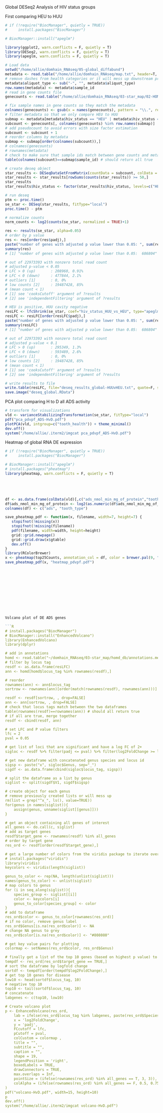 Global DESeq2 Analysis of HIV status groups

First comparing HEU to HUU

```R
# if (!require("BiocManager", quietly = TRUE))
#     install.packages("BiocManager")

# BiocManager::install("apeglm")

library(ggplot2, warn.conflicts = F, quietly = T)
library(DESeq2, warn.conflicts = F, quietly = T)
library(apeglm, warn.conflicts = F, quietly = T)

# Load data 
setwd("/home/allie/domhain_RNAseq/05-global_diffabund")
metadata <- read.table("/home/allie/domhain_RNAseq/map.txt", header=T, sep="\t")
# remove dashes from health categories or it will mess up downstream processing
metadata$aliquot_type <- sub("-", "", metadata$aliquot_type)
row.names(metadata) <- metadata$sample_id
# read in gene counts file
genecounts <- read.table("/home/allie/domhain_RNAseq/03-star_map/02-HOMD_map/featurecounts/read_counts.txt", header=T, sep="\t", row.names=1)

# fix sample names in gene counts so they match the metadata
colnames(genecounts) <- gsub(x = names(genecounts), pattern = "\\.", replacement = "-") 
# filter metadata so that we only compare HEU to HUU
submap <- metadata[metadata$hiv_status == "HEU" | metadata$hiv_status == "HUU",]
subcount <- genecounts[, colnames(genecounts) %in% row.names(submap)]
# add pseudocount to avoid errors with size factor estimation
subcount <- subcount + 1
# reorder columns by metadata 
submap <- submap[order(colnames(subcount)),]
# colnames(genecounts)
# rownames(metadata)
# check to make sure that sample ids match between gene counts and metadata
table(colnames(subcount)==submap$sample_id) # should return all true

# create deseq object
star_results <- DESeqDataSetFromMatrix(countData = subcount, colData = submap, design = ~hiv_status)
star_results <- star_results[rowSums(counts(star_results)) >= 50,]
star_results
star_results$hiv_status <- factor(star_results$hiv_status, levels=c("HEU", "HUU"))

# run deseq
ptm <- proc.time()
se_star <- DESeq(star_results, fitType="local")
proc.time() - ptm

# normalize counts
norm_counts <- log2(counts(se_star, normalized = TRUE)+1)

res <- results(se_star, alpha=0.05)
# order by p value
res <- res[order(res$padj),]
paste("number of genes with adjusted p value lower than 0.05: ", sum(res$padj < 0.05, na.rm=TRUE))
summary(res)
# [1] "number of genes with adjusted p value lower than 0.05:  686804"

# out of 22973393 with nonzero total read count
# adjusted p-value < 0.05
# LFC > 0 (up)       : 208960, 0.91%
# LFC < 0 (down)     : 477844, 2.1%
# outliers [1]       : 0, 0%
# low counts [2]     : 19487428, 85%
# (mean count < 1)
# [1] see 'cooksCutoff' argument of ?results
# [2] see 'independentFiltering' argument of ?results

# HEU is positive, HUU cavity negative
resLFC <- lfcShrink(se_star, coef="hiv_status_HUU_vs_HEU", type="apeglm")
resLFC <- resLFC[order(resLFC$padj),]
paste("number of genes with adjusted p value lower than 0.05: ", sum(resLFC$padj < 0.05, na.rm=TRUE))
summary(resLFC)
# [1] "number of genes with adjusted p value lower than 0.05:  686804"

# out of 22973393 with nonzero total read count
# adjusted p-value < 0.1
# LFC > 0 (up)       : 295349, 1.3%
# LFC < 0 (down)     : 593489, 2.6%
# outliers [1]       : 0, 0%
# low counts [2]     : 19487428, 85%
# (mean count < 1)
# [1] see 'cooksCutoff' argument of ?results
# [2] see 'independentFiltering' argument of ?results

# write results to file
write.table(resLFC, file="deseq_results_global-HUUvHEU.txt", quote=F, sep="\t")
save.image("deseq_global.RData")
```

PCA plot comparing H to D all ADS activity

```R
# transform for visualizations
vld <- varianceStabilizingTransformation(se_star, fitType="local")
pdf("pca_pdvpf_ADS-HvD.pdf")
plotPCA(vld, intgroup=c("tooth_health")) + theme_minimal()
dev.off()
system("/home/allie/.iterm2/imgcat pca_pdvpf_ADS-HvD.pdf")
```

Heatmap of global RNA DE expression 

```R
# if (!require("BiocManager", quietly = TRUE))
#     install.packages("BiocManager")

# BiocManager::install("apeglm")
# install.packages("pheatmap")
library(pheatmap, warn.conflicts = F, quietly = T)





df <- as.data.frame(colData(vld)[,c("ads_nmol_min_mg_of_protein","tooth_type")])
df$ads_nmol_min_mg_of_protein <- log2(as.numeric(df$ads_nmol_min_mg_of_protein))
colnames(df) <- c("ads", "tooth_type")

save_pheatmap_pdf <- function(x, filename, width=7, height=7) {
   stopifnot(!missing(x))
   stopifnot(!missing(filename))
   pdf(filename, width=width, height=height)
   grid::grid.newpage()
   grid::grid.draw(x$gtable)
   dev.off()
}
library(RColorBrewer)
x <- pheatmap(top25Counts, annotation_col = df, color = brewer.pal(9, "Greys"))
save_pheatmap_pdf(x, "heatmap_pdvpf.pdf")












Volcano plot of DE ADS genes

```R
# install.packages("BiocManager")
# BiocManager::install("EnhancedVolcano")
library(EnhancedVolcano)
library(dplyr)

# add in annotations
homd <- read.table("~/domhain_RNAseq/03-star_map/homd_db/annotations.merge.txt", header=T, sep="\t", quote="")
# filter by locus tag 
resdf <- as.data.frame(resLFC)
ann <- homd[homd$locus_tag %in% rownames(resdf),]

# reorder
rownames(ann) <- ann$locus_tag
sortrow <- rownames(ann)[order(match(rownames(resdf), rownames(ann)))]

resdf <- resdf[sortrow, , drop=FALSE]
ann <- ann[sortrow, , drop=FALSE]
# check that locus tags match between the two dataframes
table(rownames(resdf)==rownames(ann)) # should all return true
# if all are true, merge together
resdf <- cbind(resdf, ann)

# set LFC and P value filters
lfc = 2
pval = 0.05

# get list of loci that are significant and have a log FC of 2+
sigloc <- resdf %>% filter(padj <= pval) %>% filter(log2FoldChange >= lfc | log2FoldChange <= -lfc) 

# get new dataframe with concatenated genus species and locus id
sigsp <- paste("x", sigloc$Genus, sep="_")
sigdf <- as.data.frame(cbind(sigloc$locus_tag, sigsp))

# split the dataframe as a list by genus
siglist <- split(sigdf$V1, sigdf$sigsp)

# create object for each genus
# remove previously created lists or will mess up
rm(list = grep("^x_", ls(), value=TRUE))
for(genus in names(siglist)){
	assign(genus, unname(siglist[[genus]]))
}

# get an object containing all genes of interest
all_genes <- do.call(c, siglist)
# add as target genes
resdf$target_gene <- rownames(resdf) %in% all_genes
# order by target gene
res_ord <- resdf[order(resdf$target_gene),]

# get a large number of colors from the viridis package to iterate over
# install.packages("viridis")
library(viridis)
keycolors <- viridis(length(siglist))

genus_to_color <- rep(NA, length(unlist(siglist)))
names(genus_to_color) <- unlist(siglist)
# map colors to genus
for (i in seq_along(siglist)){
	species_group <- siglist[[i]]
	color <- keycolors[i]
	genus_to_color[species_group] <- color
}
# add to dataframe
res_ord$color <- genus_to_color[rownames(res_ord)]
# if no color, remove genus label
res_ord$Genus[is.na(res_ord$color)] <- NA
# change NA genus to grey
res_ord$color[is.na(res_ord$color)] <- "#808080"

# get key value pairs for plotting
colormap <- setNames(res_ord$color, res_ord$Genus)

# finally get a list of the top 10 genes (based on highest p value) to label on the volcano plot
tempdf <- res_ord[res_ord$target_gene == TRUE,]
# sort the dataframe by logfold change
sortdf <- tempdf[order(tempdf$log2FoldChange),]
# get top 10 genes for disease
low10 <- head(sortdf$locus_tag, 10)
# negative top 10
top10 <- tail(sortdf$locus_tag, 10)
# concatenate
labgenes <- c(top10, low10)

# Create volcano plot
p <- EnhancedVolcano(res_ord,
	lab = ifelse(res_ord$locus_tag %in% labgenes, paste(res_ord$Species, res_ord$gene, sep=" "), ""),
	x = 'log2FoldChange',
	y = 'padj',
	FCcutoff = lfc,
	pCutoff = pval,
	colCustom = colormap ,
	title = "",
	subtitle = "",
	caption = "",
	shape = 19,
	legendPosition = 'right',
	boxedLabels = TRUE,
	drawConnectors = TRUE,
	max.overlaps = Inf,
	pointSize = (ifelse(rownames(res_ord) %in% all_genes == T, 3, 3)),
	colAlpha = (ifelse(rownames(res_ord) %in% all_genes == F, 0.5, 0.75)),
) 
pdf("volcano-HvD.pdf", width=15, height=10)
p
dev.off()
system("/home/allie/.iterm2/imgcat volcano-HvD.pdf")
```